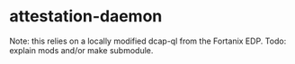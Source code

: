 # attestation-daemon

Note: this relies on a locally modified dcap-ql from the Fortanix EDP.
Todo: explain mods and/or make submodule.
